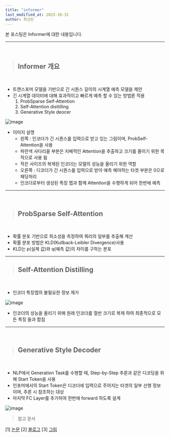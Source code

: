 ```yaml
---
title: "informer"
last_modified_at: 2023-10-31
author: 최선빈
---
```


본 포스팅은 Informer에 대한 내용입니다.

---
&nbsp;

> ## Informer 개요

&nbsp;

- 트랜스포머 모델을 기반으로 긴 시퀀스 길이의 시계열 예측 모델을 제안
- 긴 시계열 데이터에 대해 효과적이고 빠르게 예측 할 수 있는 방법론 적용
  1) ProbSparse Self-Attention
  2) Self-Attention disitilling
  3) Generative Style deocer
     
![image](https://velog.velcdn.com/images%2Fsuubkiim%2Fpost%2F705c1cab-69ca-4e4e-9680-4869e96b5533%2Fimage.png)

- 이미지 설명
  - 왼쪽 : 인코더가 긴 시퀀스를 입력으로 받고 있는 그림이며, ProbSelf-Attention을 사용
  - 파란색 사다리꼴 부분은 지배적인 Attention을 추출하고 크기를 줄이기 위한 목적으로 사용 됨
  - 작은 사이즈의 복제된 인코더는 모델의 성능을 올리기 위한 역할
  - 오른쪽 : 디코더가 긴 시퀀스를 입력으로 받아 예측 해야하는 타겟 부분은 0으로 패딩처리
  - 인코더로부터 생성된 특징 맵과 함께 Attention을 수행하게 되어 한번에 예측

---
&nbsp;

> ## ProbSparse Self-Attention

&nbsp;

- 확률 분포 기반으로 희소성을 측정하여 쿼리의 일부를 추출해 계산
- 확률 분포 방법은 KLD(Kullback-Leibler Divergence)사용
- KLD는 p(실제 값)와 q(예측 값)의 차이를 구하는 분포

---

> ## Self-Attention Distilling

&nbsp;

- 인코더 특징맵의 불필요한 정보 제거
  
![image](https://velog.velcdn.com/images%2Fsuubkiim%2Fpost%2F161b45af-bb54-4b1e-9020-4179c173ad15%2Fimage.png)

- 인코더의 성능을 올리기 위해 원래 인코더를 절반 크기로 복제 하여 최종적으로 모든 특징 들과 합침
----
    
&nbsp;

> ##  Generative Style Decoder

&nbsp;

- NLP에서 Generation Task를 수행할 때, Step-by-Step 추론과 같은 디코딩을 위해 Start Token을 사용
- 인포머에서의 Start Token은 디코더에 입력으로 주어지는 타겟의 일부 선행 정보이며, 추론 시 참조하는 대상
- 마지막 FC Layer를 추가하여 한번에 forward 하도록 설계

![image](https://velog.velcdn.com/images%2Fsuubkiim%2Fpost%2F0e7e5255-7788-434b-aa6d-ba2af13a51e8%2Fimage.png)

> 참고 문서

[1] [논문](https://arxiv.org/abs/2012.07436)
[2] [블로그](https://doheon.github.io/%EB%85%BC%EB%AC%B8%EB%B2%88%EC%97%AD/pt-Informer-post/)
[3] [그림](https://velog.io/@suubkiim/Paper-Review-Informer-Beyond-Efficient-Transformer-for-Long-SequenceTime-Series-Forecasting)


